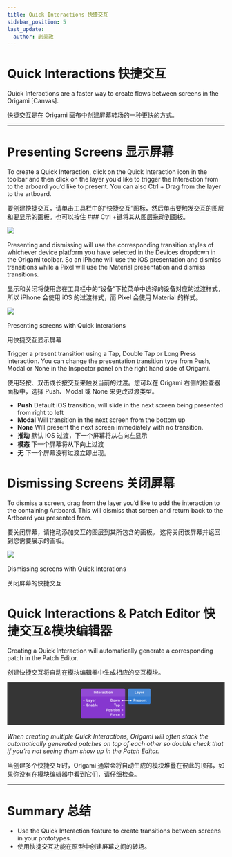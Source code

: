 ```yaml
---
title: Quick Interactions 快捷交互
sidebar_position: 5
last_update:
  author: 蒯美政
---
```


# Quick Interactions 快捷交互

Quick Interactions are a faster way to create flows between screens in the Origami [Canvas].

快捷交互是在 Origami 画布中创建屏幕转场的一种更快的方式。

---

# Presenting Screens 显示屏幕

To create a Quick Interaction, click on the Quick Interaction icon in the toolbar and then click on the layer you’d like to trigger the Interaction from to the arboard you’d like to present. You can also Ctrl + Drag from the layer to the artboard.

要创建快捷交互，请单击工具栏中的“快捷交互”图标，然后单击要触发交互的图层和要显示的画板。也可以按住 ### Ctrl +键将其从图层拖动到画板。

![](https://origami.design/public/images/documentation/quick_interaction_icon.png)

Presenting and dismissing will use the corresponding transition styles of whichever device platform you have selected in the Devices dropdown in the Origami toolbar. So an iPhone will use the iOS presentation and dismiss transitions while a Pixel will use the Material presentation and dismiss transitions.

显示和关闭将使用您在工具栏中的“设备”下拉菜单中选择的设备对应的过渡样式，所以 iPhone 会使用 iOS 的过渡样式，而 Pixel 会使用 Material 的样式。

![](https://origami.design/public/images/documentation/quick_interactions_present@2x.png)

Presenting screens with Quick Interations

用快捷交互显示屏幕

Trigger a present transition using a Tap, Double Tap or Long Press interaction. You can change the presentation transition type from Push, Modal or None in the Inspector panel on the right hand side of Origami.

使用轻按、双击或长按交互来触发当前的过渡。您可以在 Origami 右侧的检查器面板中，选择 Push、Modal 或 None 来更改过渡类型。

- **Push** Default iOS transition, will slide in the next screen being presented from right to left
- **Modal** Will transition in the next screen from the bottom up
- **None** Will present the next screen immediately with no transition.
- **推动** 默认 iOS 过渡，下一个屏幕将从右向左显示
- **模态** 下一个屏幕将从下向上过渡
- **无** 下一个屏幕没有过渡立即出现。

# Dismissing Screens 关闭屏幕

To dismiss a screen, drag from the layer you’d like to add the interaction to the containing Artboard. This will dismiss that screen and return back to the Artboard you presented from.

要关闭屏幕，请拖动添加交互的图层到其所包含的画板。 这将关闭该屏幕并返回到您需要展示的画板。

![](https://origami.design/public/images/documentation/quick_interactions_dismiss@2x.png)

Dismissing screens with Quick Interations

关闭屏幕的快捷交互

# Quick Interactions & Patch Editor 快捷交互&模块编辑器

Creating a Quick Interaction will automatically generate a corresponding patch in the Patch Editor.

创建快捷交互将自动在模块编辑器中生成相应的交互模块。

![](./../../../static/img/docs/Canvas/quick-interactions-1.png)

_When creating multiple Quick Interactions, Origami will often stack the automatically generated patches on top of each other so double check that if you’re not seeing them show up in the Patch Editor._

当创建多个快捷交互时，Origami 通常会将自动生成的模块堆叠在彼此的顶部，如果你没有在模块编辑器中看到它们，请仔细检查。

---

# Summary 总结

- Use the Quick Interaction feature to create transitions between screens in your prototypes.
- 使用快捷交互功能在原型中创建屏幕之间的转场。
